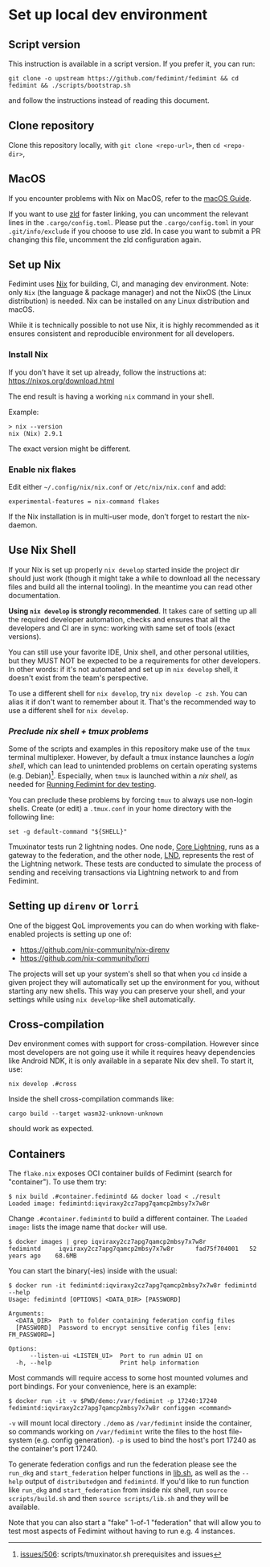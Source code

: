 # Set up local dev environment

## Script version

This instruction is available in a script version. If you prefer it, you can run:

```
git clone -o upstream https://github.com/fedimint/fedimint && cd fedimint && ./scripts/bootstrap.sh
```

and follow the instructions instead of reading this document.

## Clone repository

Clone this repository locally, with `git clone <repo-url>`, then `cd <repo-dir>`,

## MacOS

If you encounter problems with Nix on MacOS, refer to the [macOS Guide](./macos.md).

If you want to use [zld](https://github.com/michaeleisel/zld) for faster linking, you can uncomment the relevant
lines in the `.cargo/config.toml`. Please put the `.cargo/config.toml` in your `.git/info/exclude` if you choose to use zld. In case you want
to submit a PR changing this file, uncomment the zld configuration again.

## Set up Nix

Fedimint uses [Nix](https://nixos.org/explore.html) for building, CI, and managing dev environment.
Note: only `Nix` (the language & package manager) and not the NixOS (the Linux distribution) is needed.
Nix can be installed on any Linux distribution and macOS.

While it is technically possible to not use Nix, it is highly recommended as
it ensures consistent and reproducible environment for all developers.

### Install Nix

If you don't have it set up already,
follow the instructions at: https://nixos.org/download.html

The end result is having a working `nix` command in your shell.

Example:

```
> nix --version
nix (Nix) 2.9.1
```

The exact version might be different.

### Enable nix flakes

Edit either `~/.config/nix/nix.conf` or `/etc/nix/nix.conf` and add:

```
experimental-features = nix-command flakes
```

If the Nix installation is in multi-user mode, don’t forget to restart the nix-daemon.

## Use Nix Shell

If your Nix is set up properly `nix develop` started inside the project dir should just work
(though it might take a while to download all the necessary files and build all the internal
tooling). In the meantime you can read other documentation.

**Using `nix develop` is strongly recommended**. It takes care of setting up
all the required developer automation, checks and ensures that all the developers and CI are
in sync: working with same set of tools (exact versions).

You can still use your favorite IDE, Unix shell, and other personal utilities, but they MUST NOT
be expected to be a requirements for other developers. In other words: if it's not automated
and set up in `nix develop` shell, it doesn't exist from the team's perspective.

To use a different shell for `nix develop`, try `nix develop -c zsh`. You can alias it if
don't want to remember about it. That's the recommended way to use a different shell
for `nix develop`.

### _Preclude nix shell + tmux problems_

Some of the scripts and examples in this repository make use of the `tmux` terminal multiplexer.
However, by default a tmux instance launches a _login shell_, which can lead to unintended problems
on certain operating systems (e.g. Debian)[^1]. Especially, when `tmux` is launched within a _nix shell_,
as needed for [Running Fedimint for dev testing](./dev-running.md).

You can preclude these problems by forcing `tmux` to always use non-login shells. Create (or edit) a `.tmux.conf`
in your home directory with the following line:

```
set -g default-command "${SHELL}"
```

Tmuxinator tests run 2 lightning nodes. One node, [Core Lightning](https://github.com/ElementsProject/lightning), runs as a gateway to the federation, and the other node, [LND](https://github.com/lightningnetwork/lnd), represents the rest of the Lightning network. These tests are conducted to simulate the process of sending and receiving transactions via Lightning network to and from Fedimint.


## Setting up `direnv` or `lorri`

One of the biggest QoL improvements you can do when working with flake-enabled projects
is setting up one of:

* https://github.com/nix-community/nix-direnv
* https://github.com/nix-community/lorri

The projects will set up your system's shell so that when you `cd` inside a given
project they will automatically set up the environment for you, without starting any
new shells. This way you can preserve your shell, and your settings while using
`nix develop`-like shell automatically.

[^1]: [issues/506](https://github.com/fedimint/fedimint/issues/506): scripts/tmuxinator.sh prerequisites and issues

## Cross-compilation

Dev environment comes with support for cross-compilation. However since most developers
are not going use it while it requires heavy dependencies like Android NDK, it is only
available in a separate Nix dev shell. To start it, use:

```
nix develop .#cross
```

Inside the shell cross-compilation commands like:

```
cargo build --target wasm32-unknown-unknown
```

should work as expected.

## Containers

The `flake.nix` exposes OCI container builds of Fedimint (search for "container"). To use them
try:

```
$ nix build .#container.fedimintd && docker load < ./result
Loaded image: fedimintd:iqviraxy2cz7apg7qamcp2mbsy7x7w8r
```

Change `.#container.fedimintd` to build a different container.
The `Loaded image:` lists the image name that `docker` will use.

```
$ docker images | grep iqviraxy2cz7apg7qamcp2mbsy7x7w8r
fedimintd     iqviraxy2cz7apg7qamcp2mbsy7x7w8r      fad75f704001   52 years ago    68.6MB
```

You can start the binary(-ies) inside with the usual:

```
$ docker run -it fedimintd:iqviraxy2cz7apg7qamcp2mbsy7x7w8r fedimintd --help
Usage: fedimintd [OPTIONS] <DATA_DIR> [PASSWORD]

Arguments:
  <DATA_DIR>  Path to folder containing federation config files
  [PASSWORD]  Password to encrypt sensitive config files [env: FM_PASSWORD=]

Options:
      --listen-ui <LISTEN_UI>  Port to run admin UI on
  -h, --help                   Print help information
```

Most commands will require access to some host mounted volumes and port bindings.
For your convenience, here is an example:

```
$ docker run -it -v $PWD/demo:/var/fedimint -p 17240:17240 fedimintd:iqviraxy2cz7apg7qamcp2mbsy7x7w8r configgen <command>
```

`-v` will mount local directory `./demo` as `/var/fedimint` inside the container, so commands working on `/var/fedimint`
write the files to the host file-system (e.g. config generation). `-p` is used to bind the host's port 17240 as the
container's port 17240.

To generate federation configs and run the federation please see the `run_dkg` and `start_federation` helper functions in [lib.sh](https://github.com/fedimint/fedimint/blob/master/scripts/lib.sh), as well as the `--help` output of
`distributedgen` and `fedimintd`. If you'd like to run function like `run_dkg` and `start_federation` from inside nix shell, run `source scripts/build.sh` and then `source scripts/lib.sh` and they will be available.

Note that you can also start a "fake" 1-of-1 "federation" that will allow you to test most aspects of Fedimint without
having to run e.g. 4 instances.
